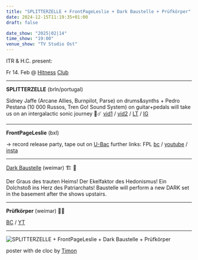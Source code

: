 ```yaml
---
title: "SPLITTERZELLE + FrontPageLeslie + Dark Baustelle + Prüfkörper"
date: 2024-12-15T11:19:35+01:00
draft: false

date_show: "2025|02|14"
time_show: "19:00"
venue_show: "TV Studio Ost"
---
```


ITR & H.C. present:

Fr 14. Feb @ [Hitness](https://t.me/Hitness) [Club](https://hitness.club/)

---

**SPLITTERZELLE** (brln/portugal)

Sidney Jaffe (Arcane Allies, Burnpilot, Parse) on drums&synths + Pedro Pestana (10 000 Russos, Tren Go! Sound System) on guitar+pedals will take us on an intergalactic sonic journey 🚀☄️
[vid1](https://www.youtube.com/watch?v=lWbq13LNenQ) / [vid2](https://youtu.be/18uWMT_97tE?si=dtxIPQcKc_TvyTqq) / [LT](https://splitterzelle.lnk.to/STLP) / [IG](https://www.instagram.com/splitterzelle/)

---

**FrontPageLeslie** (bxl)

-> record release party, tape out on [U-Bac](https://ubac.bandcamp.com/album/feelings)
further links: FPL [bc](https://frontpageleslie.bandcamp.com/) / [youtube](https://www.youtube.com/@FrontPageLeslie) / [insta](https://www.instagram.com/frontpageleslie_/)

---

[Dark Baustelle](https://linktr.ee/baustelle3000) (weimar) 🏗 🚛

Der Graus des trauten Heims! Der Ekelfaktor des Hedonismus! Ein Dolchstoß ins Herz des Patriarchats!
Baustelle will perform a new DARK set in the basement after the shows upstairs.

---

**Prüfkörper** (weimar) 🔬🦠

[BC](https://pruefkoerper.bandcamp.com/album/pr-fk-rper) / [YT](https://youtu.be/89sr3di3Tis?feature=shared)

---

![SPLITTERZELLE + FrontPageLeslie + Dark Baustelle + Prüfkörper](../../posters/2025-02-14.JPG)

poster with de cloc by [Timon](https://tortellinirecords.bandcamp.com/album/good-luck-volume-one)
